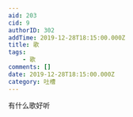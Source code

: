 ```yaml
---
aid: 203
cid: 9
authorID: 302
addTime: 2019-12-28T18:15:00.000Z
title: 歌
tags:
    - 歌
comments: []
date: 2019-12-28T18:15:00.000Z
category: 吐槽
---
```


有什么歌好听

